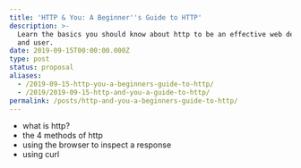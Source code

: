 ```yaml
---
title: 'HTTP & You: A Beginner''s Guide to HTTP'
description: >-
  Learn the basics you should know about http to be an effective web developer
  and user.
date: 2019-09-15T00:00:00.000Z
type: post
status: proposal
aliases:
  - /2019-09-15-http-you-a-beginners-guide-to-http/
  - /2019/2019-09-15-http-and-you-a-guide-to-http/
permalink: /posts/http-and-you-a-beginners-guide-to-http/
---
```




- what is http?
- the 4 methods of http
- using the browser to inspect a response
- using curl
